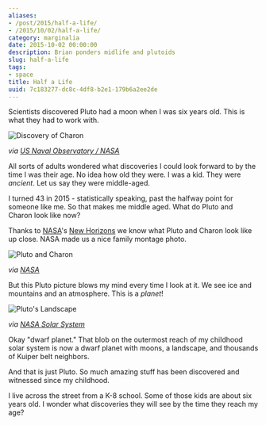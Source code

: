 ```yaml
---
aliases:
- /post/2015/half-a-life/
- /2015/10/02/half-a-life/
category: marginalia
date: 2015-10-02 00:00:00
description: Brian ponders midlife and plutoids
slug: half-a-life
tags:
- space
title: Half a Life
uuid: 7c183277-dc8c-4df8-b2e1-179b6a2ee2de
---
```


Scientists discovered Pluto had a moon when I was six years old. This is
what they had to work with.

[US Naval Observatory / NASA]: http://solarsystem.nasa.gov/galleries/charon-discovery-image

![Discovery of Charon](/assets/img/post/2015/10/half-a-life/Charon_Discovery.jpg)

*via [US Naval Observatory / NASA][]*

All sorts of adults wondered what discoveries I could look forward to by
the time I was their age. No idea how old they were. I was a kid. They
were *ancient*. Let us say they were middle-aged.

I turned 43 in 2015 - statistically speaking, past the halfway point for
someone like me. So that makes me middle aged. What do Pluto and Charon
look like now?

Thanks to [NASA](https://www.nasa.gov)'s [New
Horizons](https://www.nasa.gov/mission_pages/newhorizons/main/index.html)
we know what Pluto and Charon look like up close. NASA made us a nice
family montage photo.

![Pluto and Charon](/assets/img/post/2015/10/half-a-life/nh-pluto-charon-v2-10-1-15.jpg)

[NASA]: https://www.nasa.gov/feature/pluto-s-big-moon-charon-reveals-a-colorful-and-violent-history

*via [NASA][]*

But this Pluto picture blows my mind every time I look at it. We see ice
and mountains and an atmosphere. This is a *planet*!

![Pluto's Landscape](/assets/img/post/2015/10/half-a-life/new-horizons-pluto.png)

[NASA Solar System]: http://solarsystem.nasa.gov/galleries/closer-look-majestic-mountains-and-frozen-plains

*via [NASA Solar System][]*

Okay "dwarf planet." That blob on the outermost reach of my childhood
solar system is now a dwarf planet with moons, a landscape, and
thousands of Kuiper belt neighbors.

And that is just Pluto. So much amazing stuff has been discovered and
witnessed since my childhood.

I live across the street from a K-8 school. Some of those kids are about
six years old. I wonder what discoveries they will see by the time they
reach my age?